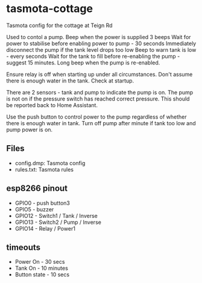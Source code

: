 # tasmota-cottage
Tasmota config for the cottage at Teign Rd

Used to contol a pump.
Beep when the power is supplied 3 beeps
Wait for power to stabilise before enabling power to pump - 30 seconds
Immediately disconnect the pump if the tank level drops too low
Beep to warn tank is low - every seconds
Wait for the tank to fill before re-enabling the pump - suggest 15 minutes.
Long beep when the pump is re-enabled.

Ensure relay is off when starting up under all circumstances. Don't assume there is enough water in the tank. Check at startup.

There are 2 sensors - tank and pump to indicate the pump is on. The pump is not on if the pressure switch has reached correct pressure. This should be reported back to Home Assistant.

Use the push button to control power to the pump regardless of whether there is enough water in tank. Turn off pump after minute if tank too low and pump power is on.

## Files
- config.dmp: Tasmota config
- rules.txt: Tasmota rules

## esp8266 pinout

- GPIO0 - push button3
- GPIO5 - buzzer
- GPIO12 - Switch1 / Tank / Inverse
- GPIO13 - Switch2 / Pump / Inverse
- GPIO14 - Relay / Power1

## timeouts

- Power On - 30 secs
- Tank On - 10 minutes
- Button state - 10 secs
